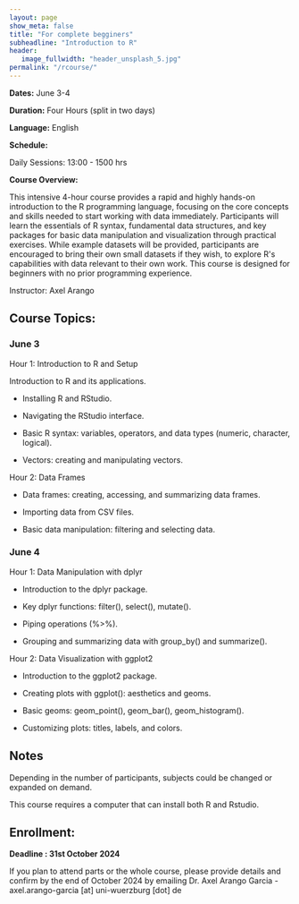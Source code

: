 ```yaml
---
layout: page
show_meta: false
title: "For complete begginers"
subheadline: "Introduction to R"
header:
   image_fullwidth: "header_unsplash_5.jpg"
permalink: "/rcourse/"
---
```




**Dates:** June 3-4

**Duration:** Four Hours (split in two days)

**Language:** English

**Schedule:**

Daily Sessions:  13:00 - 1500 hrs


**Course Overview:**

This intensive 4-hour course provides a rapid and highly hands-on introduction to the R programming language, focusing on the core concepts and skills needed to start working with data immediately. Participants will learn the essentials of R syntax, fundamental data structures, and key packages for basic data manipulation and visualization through practical exercises. While example datasets will be provided, participants are encouraged to bring their own small datasets if they wish, to explore R's capabilities with data relevant to their own work. This course is designed for beginners with no prior programming experience.

Instructor: Axel Arango


## Course Topics:

### June 3



Hour 1: Introduction to R and Setup

Introduction to R and its applications.

* Installing R and RStudio.

* Navigating the RStudio interface.

* Basic R syntax: variables, operators, and data types (numeric, character, logical).

* Vectors: creating and manipulating vectors.


Hour 2: Data Frames

* Data frames: creating, accessing, and summarizing data frames.

* Importing data from CSV files.

* Basic data manipulation: filtering and selecting data.

### June 4

Hour 1: Data Manipulation with dplyr

* Introduction to the dplyr package.

* Key dplyr functions: filter(), select(), mutate().

* Piping operations (%>%).

* Grouping and summarizing data with group_by() and summarize().


Hour 2: Data Visualization with ggplot2

* Introduction to the ggplot2 package.

* Creating plots with ggplot(): aesthetics and geoms.

* Basic geoms: geom_point(), geom_bar(), geom_histogram().

* Customizing plots: titles, labels, and colors.

## Notes
Depending in the number of participants, subjects could be changed or expanded on demand.

This course requires a computer that can install both R and Rstudio.



## Enrollment:

**Deadline : 31st October 2024**

If you plan to attend parts or the whole course, please provide details and confirm by the end of October 2024 by emailing Dr. Axel Arango Garcia - axel.arango-garcia [at] uni-wuerzburg [dot] de








